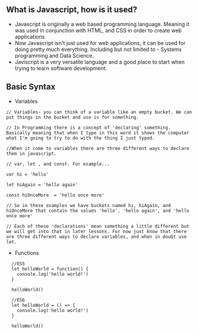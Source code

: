 ## What is Javascript, how is it used?

  * Javascript is originally a web based programming language. Meaning it was used in conjunction with HTML, and CSS in order to create web applications.
  * Now Javascript isn't just used for web applications, it can be used for doing pretty much everything. Including but not limited to - Systems programming and Data Science.
  * Javiscript is a very versatile language and a good place to start when trying to learn software development.
  
  
## Basic Syntax

  - Variables
  ```
// Variables- you can think of a variable like an empty bucket. We can put things in the bucket and use is for something. 

// In Programming there is a concept of 'declaring' something. Basically meaning that when I type in this word it shows the computer what I'm going to try to do with the thing I just typed.

//When it come to variables there are three different ways to declare them in javascript.

// var, let , and const. For example...

var hi = 'hello'
  
let hiAgain = 'hello again'

const hiOnceMore  = 'hello once more'

// So in these examples we have buckets named hi, hiAgain, and hiOnceMore that contain the values 'hello', 'hello again', and 'hello once more'

// Each of these 'declarations' mean something a little different but we will get into that in later lessons. For now just know that there are three different ways to declare variables, and when in doubt use let.

  ```
  - Functions
  ```
    //ES5
    let helloWorld = function() {
      console.log('hello world!')
    }

    helloWorld()

    //ES6
    let helloWorld = () => {
      console.log('hello world!')
    }

    helloWorld()

  ```

